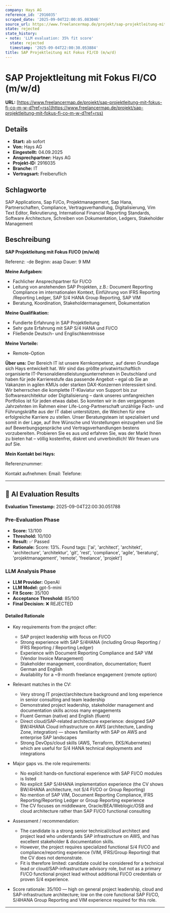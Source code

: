 ```yaml
---
company: Hays AG
reference_id: '2916035'
scraped_date: '2025-09-04T22:00:05.083046'
source_url: https://www.freelancermap.de/projekt/sap-projektleitung-mit-fokus-fi-co-m-w-d?ref=rss
state: rejected
state_history:
- note: 'LLM evaluation: 35% fit score'
  state: rejected
  timestamp: '2025-09-04T22:00:30.053884'
title: SAP Projektleitung mit Fokus FI/CO (m/w/d)
---
```



# SAP Projektleitung mit Fokus FI/CO (m/w/d)
**URL:** [https://www.freelancermap.de/projekt/sap-projektleitung-mit-fokus-fi-co-m-w-d?ref=rss](https://www.freelancermap.de/projekt/sap-projektleitung-mit-fokus-fi-co-m-w-d?ref=rss)
## Details
- **Start:** ab sofort
- **Von:** Hays AG
- **Eingestellt:** 04.09.2025
- **Ansprechpartner:** Hays AG
- **Projekt-ID:** 2916035
- **Branche:** IT
- **Vertragsart:** Freiberuflich

## Schlagworte
SAP Applications, Sap Fi/Co, Projektmanagement, Sap Hana, Partnerschaften, Compliance, Vertragsverhandlung, Digitalisierung, Vim Text Editor, Rekrutierung, International Financial Reporting Standards, Software Architecture, Schreiben von Dokumentation, Ledgers, Stakeholder Management

## Beschreibung
**SAP Projektleitung mit Fokus FI/CO (m/w/d)**

Referenz: -de
Beginn: asap
Dauer: 9 MM

**Meine Aufgaben:**

- Fachlicher Ansprechpartner für FI/CO
- Leitung von anstehenden SAP Projekten, z.B.: Document Reporting Compliance im internationalen Kontext, Einführung von IFRS Reporting /Reporting Ledger, SAP S/4 HANA Group Reporting, SAP VIM
- Beratung, Koordination, Stakeholdermanagement, Dokumentation

**Meine Qualifikation:**

- Fundierte Erfahrung in SAP Projektleitung
- Sehr gute Erfahrung mit SAP S/4 HANA und FI/CO
- Fließende Deutsch- und Englischkenntnisse

**Meine Vorteile:**

- Remote-Option

**Über uns:**
Der Bereich IT ist unsere Kernkompetenz, auf deren Grundlage sich Hays entwickelt hat. Wir sind das größte privatwirtschaftlich organisierte IT-Personaldienstleistungsunternehmen in Deutschland und haben für jede Karrierestufe das passende Angebot – egal ob Sie an Vakanzen in agilen KMUs oder starken DAX-Konzernen interessiert sind. Wir beherrschen die komplette IT-Klaviatur von Support bis zur Softwarearchitektur oder Digitalisierung – dank unseres umfangreichen Portfolios ist für jeden etwas dabei. So konnten wir in den vergangenen Jahrzehnten im Rahmen einer Life-Long-Partnerschaft unzählige Fach- und Führungskräfte aus der IT dabei unterstützen, die Weichen für eine erfolgreiche Karriere zu stellen. Unser Beratungsteam ist spezialisiert und somit in der Lage, auf Ihre Wünsche und Vorstellungen einzugehen und Sie auf Bewerbungsgespräche und Vertragsverhandlungen bestens vorzubereiten. Probieren Sie es aus und erfahren Sie, was der Markt Ihnen zu bieten hat – völlig kostenfrei, diskret und unverbindlich! Wir freuen uns auf Sie.

**Mein Kontakt bei Hays:**

Referenznummer:

Kontakt aufnehmen:
Email:
Telefone:

---

## 🤖 AI Evaluation Results

**Evaluation Timestamp:** 2025-09-04T22:00:30.051788

### Pre-Evaluation Phase
- **Score:** 13/100
- **Threshold:** 10/100
- **Result:** ✅ Passed
- **Rationale:** Score: 13%. Found tags: ['ai', 'architect', 'architekt', 'architecture', 'architektur', 'git', 'rest', 'compliance', 'agile', 'beratung', 'projektmanagement', 'remote', 'freelance', 'projekt']

### LLM Analysis Phase
- **LLM Provider:** OpenAI
- **LLM Model:** gpt-5-mini
- **Fit Score:** 35/100
- **Acceptance Threshold:** 85/100
- **Final Decision:** ❌ REJECTED

#### Detailed Rationale
- Key requirements from the project offer:
  - SAP project leadership with focus on FI/CO
  - Strong experience with SAP S/4HANA (including Group Reporting / IFRS Reporting / Reporting Ledger)
  - Experience with Document Reporting Compliance and SAP VIM (Vendor Invoice Management)
  - Stakeholder management, coordination, documentation; fluent German and English
  - Availability for a ~9 month freelance engagement (remote option)

- Relevant matches in the CV:
  - Very strong IT project/architecture background and long experience in senior consulting and team leadership
  - Demonstrated project leadership, stakeholder management and documentation skills across many engagements
  - Fluent German (native) and English (fluent)
  - Direct cloud/SAP-related architecture experience: designed SAP BW/4HANA Cloud infrastructure on AWS (architecture, Landing Zone, integration) — shows familiarity with SAP on AWS and enterprise SAP landscapes
  - Strong DevOps/cloud skills (AWS, Terraform, EKS/Kubernetes) which are useful for S/4 HANA technical deployments and integrations

- Major gaps vs. the role requirements:
  - No explicit hands‑on functional experience with SAP FI/CO modules is listed
  - No explicit SAP S/4HANA implementation experience (the CV shows BW/4HANA architecture, not S/4 FI/CO or Group Reporting)
  - No mention of SAP VIM, Document Reporting Compliance, IFRS Reporting/Reporting Ledger or Group Reporting experience
  - The CV focuses on middleware, Oracle/BEA/Weblogic/OSB and cloud architecture rather than SAP FI/CO functional consulting

- Assessment / recommendation:
  - The candidate is a strong senior technical/cloud architect and project lead who understands SAP infrastructure on AWS, and has excellent stakeholder & documentation skills.
  - However, the project requires specialized functional S/4 FI/CO and compliance/reporting experience (VIM, IFRS/Group Reporting) that the CV does not demonstrate.
  - Fit is therefore limited: candidate could be considered for a technical lead or cloud/SAP-infrastructure advisory role, but not as a primary FI/CO functional project lead without additional FI/CO credentials or proven S/4 experience.

- Score rationale: 35/100 — high on general project leadership, cloud and SAP-infrastructure architecture; low on the core functional SAP FI/CO, S/4HANA Group Reporting and VIM experience required for this role.

---

